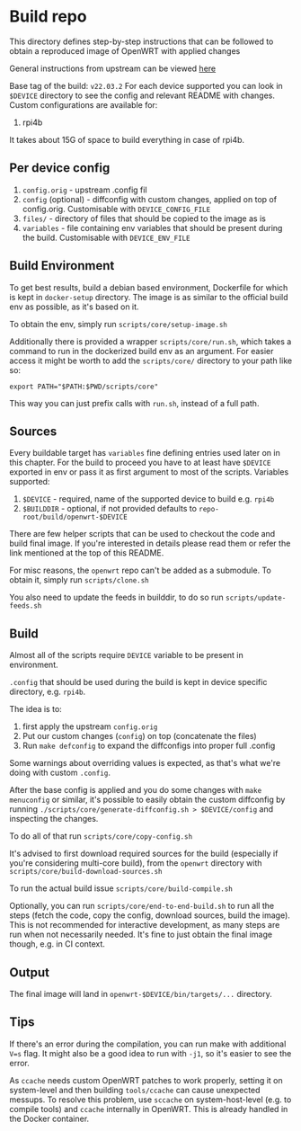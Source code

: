 # Build repo

This directory defines step-by-step instructions that can be followed to obtain a reproduced image of OpenWRT with applied changes

General instructions from upstream can be viewed [here](https://openwrt.org/docs/guide-developer/toolchain/use-buildsystem)

Base tag of the build: `v22.03.2`
For each device supported you can look in `$DEVICE` directory to see the config and relevant README with changes.
Custom configurations are available for:

1. rpi4b

It takes about 15G of space to build everything in case of rpi4b.

## Per device config

1. `config.orig` - upstream .config fil
2. `config` (optional) - diffconfig with custom changes, applied on top of config.orig. Customisable with `DEVICE_CONFIG_FILE`
3. `files/` - directory of files that should be copied to the image as is
4. `variables` - file containing env variables that should be present during the build. Customisable with `DEVICE_ENV_FILE`

## Build Environment

To get best results, build a debian based environment, Dockerfile for which is kept in `docker-setup` directory.
The image is as similar to the official build env as possible, as it's based on it.

To obtain the env, simply run `scripts/core/setup-image.sh`

Additionally there is provided a wrapper `scripts/core/run.sh`, which takes a command to run in the dockerized build env as an argument.
For easier access it might be worth to add the `scripts/core/` directory to your path like so:

```
export PATH="$PATH:$PWD/scripts/core"
```

This way you can just prefix calls with `run.sh`, instead of a full path.

## Sources

Every buildable target has `variables` fine defining entries used later on in this chapter.
For the build to proceed you have to at least have `$DEVICE` exported in env or pass it as first argument to most of the scripts.
Variables supported:

1. `$DEVICE` - required, name of the supported device to build e.g. `rpi4b`
2. `$BUILDDIR` - optional, if not provided defaults to `repo-root/build/openwrt-$DEVICE`

There are few helper scripts that can be used to checkout the code and build final image.
If you're interested in details please read them or refer the link mentioned at the top of this README.

For misc reasons, the `openwrt` repo can't be added as a submodule.
To obtain it, simply run `scripts/clone.sh`

You also need to update the feeds in builddir, to do so run `scripts/update-feeds.sh`

## Build

Almost all of the scripts require `DEVICE` variable to be present in environment.

`.config` that should be used during the build is kept in device specific directory, e.g. `rpi4b`.

The idea is to:

1. first apply the upstream `config.orig`
2. Put our custom changes (`config`) on top (concatenate the files)
3. Run `make defconfig` to expand the diffconfigs into proper full .config

Some warnings about overriding values is expected, as that's what we're doing with custom `.config`.

After the base config is applied and you do some changes with `make menuconfig` or similar, it's possible to easily obtain the custom diffconfig by running `./scripts/core/generate-diffconfig.sh > $DEVICE/config` and inspecting the changes.

To do all of that run `scripts/core/copy-config.sh`

It's advised to first download required sources for the build (especially if you're considering multi-core build), from the `openwrt` directory with `scripts/core/build-download-sources.sh`

To run the actual build issue `scripts/core/build-compile.sh`

Optionally, you can run `scripts/core/end-to-end-build.sh` to run all the steps (fetch the code, copy the config, download sources, build the image).
This is not recommended for interactive development, as many steps are run when not necessarily needed.
It's fine to just obtain the final image though, e.g. in CI context.

## Output

The final image will land in `openwrt-$DEVICE/bin/targets/...` directory.

## Tips

If there's an error during the compilation, you can run make with additional `V=s` flag.
It might also be a good idea to run with `-j1`, so it's easier to see the error.

As `ccache` needs custom OpenWRT patches to work properly, setting it on system-level and then building `tools/ccache` can cause unexpected messups.
To resolve this problem, use `sccache` on system-host-level (e.g. to compile tools) and `ccache` internally in OpenWRT.
This is already handled in the Docker container.
